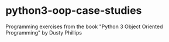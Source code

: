 # python3-oop-case-studies
Programming exercises from the book "Python 3 Object Oriented Programming" by Dusty Phillips
